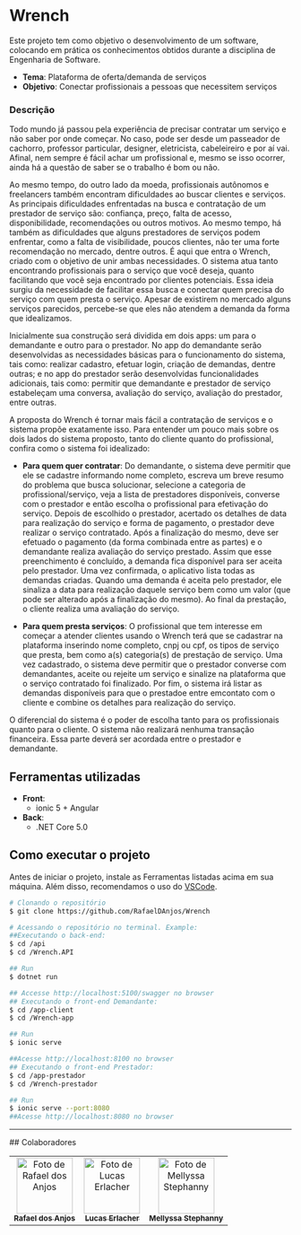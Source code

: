 # Wrench

Este projeto tem como objetivo o desenvolvimento de um software, colocando em prática os conhecimentos obtidos durante a disciplina de Engenharia de Software.
- **Tema**: Plataforma de oferta/demanda de serviços 
- **Objetivo**: Conectar profissionais a pessoas que necessitem serviços

### Descrição 

Todo mundo já passou pela experiência de precisar contratar um serviço e não saber por onde começar. No caso, pode ser desde um passeador de cachorro, professor particular, designer, eletricista, cabeleireiro e por aí vai. Afinal, nem sempre é fácil achar um profissional e, mesmo se isso ocorrer, ainda há a questão de saber se o trabalho é bom ou não. 

Ao mesmo tempo, do outro lado da moeda, profissionais autônomos e freelancers também encontram dificuldades ao buscar clientes e serviços. As principais dificuldades enfrentadas na busca e contratação de um prestador de serviço são: confiança, preço, falta de acesso, disponibilidade, recomendações ou outros motivos. Ao mesmo tempo, há também as dificuldades que alguns prestadores de serviços podem enfrentar, como a falta de visibilidade, poucos clientes, não ter uma forte recomendação no mercado, dentre outros. É aqui que entra o Wrench, criado com o objetivo de unir ambas necessidades. O sistema atua tanto encontrando profissionais para o serviço que você deseja, quanto facilitando que você seja encontrado por clientes potenciais. Essa ideia surgiu da necessidade de facilitar essa busca e conectar quem precisa do serviço com quem presta o serviço. Apesar de existirem no mercado alguns serviços parecidos, percebe-se que eles não atendem a demanda da forma que idealizamos. 

Inicialmente sua construção será dividida em dois apps: um para o demandante e outro para o prestador.  No app do demandante serão desenvolvidas as necessidades básicas para o funcionamento do sistema, tais como:
realizar cadastro, efetuar login, criação de demandas, dentre outras; e no app do prestador serão desenvolvidas funcionalidades adicionais, tais como: permitir que demandante e prestador de serviço estabeleçam uma conversa, avaliação do serviço, avaliação do prestador, entre outras.

A proposta do Wrench é tornar mais fácil a contratação de serviços e o sistema propõe exatamente isso. Para entender um pouco mais sobre os dois lados do sistema proposto, tanto do cliente quanto do profissional, confira como o sistema foi idealizado:

- **Para quem quer contratar**:
Do demandante, o sistema deve permitir que ele se cadastre informando nome completo, escreva um breve resumo do problema que busca solucionar, selecione a categoria de profissional/serviço, veja a lista de prestadores disponíveis, converse com o prestador e então escolha o profissional para efetivação do serviço. Depois de escolhido o prestador, acertado os detalhes de data para realização do serviço e forma de pagamento, o prestador deve realizar o serviço contratado. Após a finalização do mesmo, deve ser efetuado o pagamento (da forma combinada entre as partes) e o demandante realiza avaliação do serviço prestado. Assim que esse preenchimento é concluído, a demanda fica disponível para ser aceita pelo prestador. Uma vez confirmada, o aplicativo lista todas as demandas criadas. Quando uma demanda é aceita pelo prestador, ele sinaliza a data para realização daquele serviço bem como um valor (que pode ser alterado após a finalização do mesmo). Ao final da prestação, o cliente realiza uma avaliação do serviço.  

- **Para quem presta serviços**:
O profissional que tem interesse em começar a atender clientes usando o Wrench terá que se cadastrar na plataforma inserindo nome completo, cnpj ou cpf, os tipos de serviço que presta, bem como a(s) categoria(s) de prestação de serviço. Uma vez cadastrado, o sistema deve permitir que o prestador converse com demandantes, aceite ou rejeite um serviço e sinalize na plataforma que o serviço contratado foi finalizado. Por fim, o sistema irá listar as demandas disponíveis para que o prestadoe entre emcontato com o cliente e combine os detalhes para realização do serviço.

O diferencial do sistema é o poder de escolha tanto para os profissionais quanto para o cliente. O sistema não realizará nenhuma transação financeira. Essa parte deverá ser acordada entre o prestador e demandante.
## Ferramentas utilizadas

- **Front**:
  - ionic 5 + Angular
- **Back**:
  - .NET Core 5.0
## Como executar o projeto

Antes de iniciar o projeto, instale as Ferramentas listadas acima em sua máquina. Além disso, recomendamos o uso do [VSCode](https://code.visualstudio.com/).

```bash
# Clonando o repositório
$ git clone https://github.com/RafaelDAnjos/Wrench

# Acessando o repositório no terminal. Example:
##Executando o back-end:
$ cd /api
$ cd /Wrench.API

## Run
$ dotnet run

## Accesse http://localhost:5100/swagger no browser
## Executando o front-end Demandante:
$ cd /app-client
$ cd /Wrench-app

## Run
$ ionic serve

##Acesse http://localhost:8100 no browser
## Executando o front-end Prestador:
$ cd /app-prestador
$ cd /Wrench-prestador

## Run
$ ionic serve --port:8080
##Acesse http://localhost:8080 no browser


```
<hr>
## Colaboradores

<table>
  <tr>
    <td align="center">
      <a href="https://github.com/RafaelDAnjos">
        <img src="https://github.com/RafaelDAnjos.png" width="100px;" alt="Foto de Rafael dos Anjos"/><br>
        <sub>
          <b>Rafael dos Anjos</b>
        </sub>
      </a>
    </td>
    <td align="center">
      <a href="https://github.com/LucasErlacher">
        <img src="https://github.com/LucasErlacher.png" width="100px;" alt="Foto de Lucas Erlacher"/><br>
        <sub>
          <b>Lucas Erlacher</b>
        </sub>
      </a>
    </td>
    <td align="center">
      <a href="https://github.com/mellyssaStephanny">
        <img src="https://github.com/mellyssaStephanny.png" width="100px;" alt="Foto de Mellyssa Stephanny"/><br>
        <sub>
          <b>Mellyssa Stephanny</b>
        </sub>
      </a>
    </td>
  </tr>
</table>


